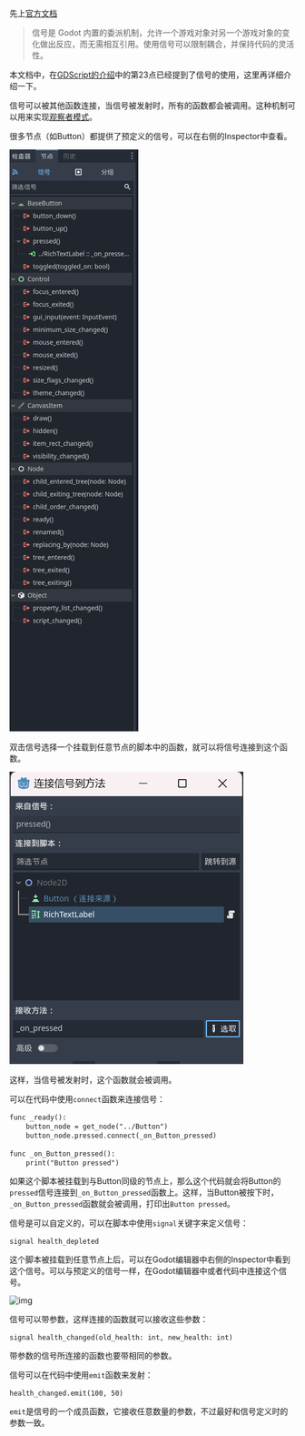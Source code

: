 先上[官方文档](https://docs.godotengine.org/zh-cn/4.x/getting_started/step_by_step/signals.html)

> 信号是 Godot 内置的委派机制，允许一个游戏对象对另一个游戏对象的变化做出反应，而无需相互引用。使用信号可以限制耦合，并保持代码的灵活性。

本文档中，在[GDScript的介绍](./language.md#23)中的第23点已经提到了信号的使用，这里再详细介绍一下。

信号可以被其他函数连接，当信号被发射时，所有的函数都会被调用。这种机制可以用来实现[观察者模式](https://zh.wikipedia.org/wiki/%E8%A7%82%E5%AF%9F%E8%80%85%E6%A8%A1%E5%BC%8F)。

很多节点（如Button）都提供了预定义的信号，可以在右侧的Inspector中查看。

![img](./res/signal1.png)

双击信号选择一个挂载到任意节点的脚本中的函数，就可以将信号连接到这个函数。

![img](./res/signal2.png)

这样，当信号被发射时，这个函数就会被调用。

可以在代码中使用`connect`函数来连接信号：

```gdscript
func _ready():
    button_node = get_node("../Button")
    button_node.pressed.connect(_on_Button_pressed)

func _on_Button_pressed():
    print("Button pressed")
```

如果这个脚本被挂载到与Button同级的节点上，那么这个代码就会将Button的`pressed`信号连接到`_on_Button_pressed`函数上。这样，当Button被按下时，`_on_Button_pressed`函数就会被调用，打印出`Button pressed`。

信号是可以自定义的，可以在脚本中使用`signal`关键字来定义信号：

```gdscript
signal health_depleted
```

这个脚本被挂载到任意节点上后，可以在Godot编辑器中右侧的Inspector中看到这个信号。可以与预定义的信号一样，在Godot编辑器中或者代码中连接这个信号。

![img](https://docs.godotengine.org/zh-cn/4.x/_images/signals_17_custom_signal.png)

信号可以带参数，这样连接的函数就可以接收这些参数：

```gdscript
signal health_changed(old_health: int, new_health: int)
```

带参数的信号所连接的函数也要带相同的参数。

信号可以在代码中使用`emit`函数来发射：

```gdscript
health_changed.emit(100, 50)
```

`emit`是信号的一个成员函数，它接收任意数量的参数，不过最好和信号定义时的参数一致。

